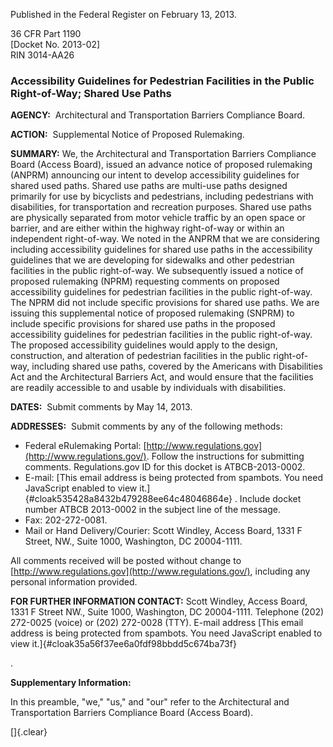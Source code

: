 Published in the Federal Register on February 13, 2013.      

36 CFR Part 1190\
\[Docket No. 2013-02\]\
RIN 3014-AA26

### Accessibility Guidelines for Pedestrian Facilities in the Public Right-of-Way; Shared Use Paths

**AGENCY:**  Architectural and Transportation Barriers Compliance Board.

**ACTION:**  Supplemental Notice of Proposed Rulemaking.

**SUMMARY:** We, the Architectural and Transportation Barriers
Compliance Board (Access Board), issued an advance notice of proposed
rulemaking (ANPRM) announcing our intent to develop accessibility
guidelines for shared used paths. Shared use paths are multi-use paths
designed primarily for use by bicyclists and pedestrians, including
pedestrians with disabilities, for transportation and recreation
purposes. Shared use paths are physically separated from motor vehicle
traffic by an open space or barrier, and are either within the highway
right-of-way or within an independent right-of-way. We noted in the
ANPRM that we are considering including accessibility guidelines for
shared use paths in the accessibility guidelines that we are developing
for sidewalks and other pedestrian facilities in the public
right-of-way. We subsequently issued a notice of proposed rulemaking
(NPRM) requesting comments on proposed accessibility guidelines for
pedestrian facilities in the public right-of-way. The NPRM did not
include specific provisions for shared use paths. We are issuing this
supplemental notice of proposed rulemaking (SNPRM) to include specific
provisions for shared use paths in the proposed accessibility guidelines
for pedestrian facilities in the public right-of-way. The proposed
accessibility guidelines would apply to the design, construction, and
alteration of pedestrian facilities in the public right-of-way,
including shared use paths, covered by the Americans with Disabilities
Act and the Architectural Barriers Act, and would ensure that the
facilities are readily accessible to and usable by individuals with
disabilities.

**DATES:**  Submit comments by May 14, 2013.

**ADDRESSES:**  Submit comments by any of the following methods:

-   Federal eRulemaking Portal:
    [http://www.regulations.gov](http://www.regulations.gov/). Follow
    the instructions for submitting comments. Regulations.gov ID for
    this docket is ATBCB-2013-0002.
-   E-mail: [This email address is being protected from spambots. You
    need JavaScript enabled to view
    it.]{#cloak535428a8432b479288ee64c48046864e}
    . Include docket number ATBCB 2013-0002 in the subject line of the
    message.
-   Fax: 202-272-0081.
-   Mail or Hand Delivery/Courier: Scott Windley, Access Board, 1331 F
    Street, NW., Suite 1000, Washington, DC 20004-1111.

All comments received will be posted without change to
[http://www.regulations.gov](http://www.regulations.gov/), including any
personal information provided.

**FOR FURTHER INFORMATION CONTACT:** Scott Windley, Access Board, 1331 F
Street NW., Suite 1000, Washington, DC 20004-1111. Telephone (202)
272-0025 (voice) or (202) 272-0028 (TTY). E-mail address [This email
address is being protected from spambots. You need JavaScript enabled to
view it.]{#cloak35a56f37ee6a0fdf98bbdd5c674ba73f}

.

**Supplementary Information:**

In this preamble, \"we,\" \"us,\" and \"our\" refer to the Architectural
and Transportation Barriers Compliance Board (Access Board).

[]{.clear}
